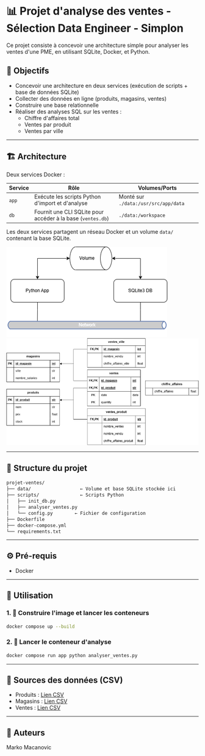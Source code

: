# 📊 Projet d'analyse des ventes - Sélection Data Engineer - Simplon

Ce projet consiste à concevoir une architecture simple pour analyser les ventes d'une PME, en utilisant SQLite, Docker, et Python.

## 🚀 Objectifs

- Concevoir une architecture en deux services (exécution de scripts + base de données SQLite)
- Collecter des données en ligne (produits, magasins, ventes)
- Construire une base relationnelle
- Réaliser des analyses SQL sur les ventes :
  - Chiffre d'affaires total
  - Ventes par produit
  - Ventes par ville

---

## 🏗️ Architecture

Deux services Docker :

| Service | Rôle | Volumes/Ports |
|--------|------|----------------|
| `app` | Exécute les scripts Python d'import et d'analyse | Monté sur `./data:/usr/src/app/data` |
| `db` | Fournit une CLI SQLite pour accéder à la base (`ventes.db`) | `./data:/workspace` |

Les deux services partagent un réseau Docker et un volume `data/` contenant la base SQLite.

![Architecture](Schema_archi.png)
![Base de données](Schema_data_full.png)


---

## 🧱 Structure du projet

```
projet-ventes/
├── data/                  ← Volume et base SQLite stockée ici
├── scripts/               ← Scripts Python
│   ├── init_db.py
│   ├── analyser_ventes.py
│   └── config.py        ← Fichier de configuration
├── Dockerfile
├── docker-compose.yml
└── requirements.txt
```

---

## ⚙️ Pré-requis

- Docker

---

## 🧪 Utilisation

### 1. 🔨 Construire l'image et lancer les conteneurs

```bash
docker compose up --build
```

### 2. 🧬 Lancer le conteneur d'analyse

```bash
docker compose run app python analyser_ventes.py
```

---

## 📎 Sources des données (CSV)

- Produits : [Lien CSV](https://docs.google.com/spreadsheets/d/e/2PACX-1vSawI56WBC64foMT9pKCiY594fBZk9Lyj8_bxfgmq-8ck_jw1Z49qDeMatCWqBxehEVoM6U1zdYx73V/pub?gid=714623615&single=true&output=csv)
- Magasins : [Lien CSV](https://docs.google.com/spreadsheets/d/e/2PACX-1vSawI56WBC64foMT9pKCiY594fBZk9Lyj8_bxfgmq-8ck_jw1Z49qDeMatCWqBxehEVoM6U1zdYx73V/pub?gid=760830694&single=true&output=csv)
- Ventes : [Lien CSV](https://docs.google.com/spreadsheets/d/e/2PACX-1vSawI56WBC64foMT9pKCiY594fBZk9Lyj8_bxfgmq-8ck_jw1Z49qDeMatCWqBxehEVoM6U1zdYx73V/pub?gid=0&single=true&output=csv)

---

## 🙋 Auteurs

Marko Macanovic
